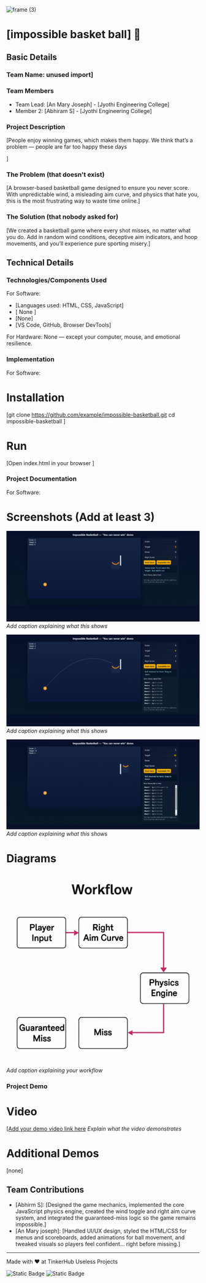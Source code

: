 <img width="3188" height="1202" alt="frame (3)" src="https://github.com/user-attachments/assets/517ad8e9-ad22-457d-9538-a9e62d137cd7" />


# [impossible basket ball] 🎯


## Basic Details
### Team Name: unused import]


### Team Members
- Team Lead: [An Mary Joseph] - [Jyothi Engineering College]
- Member 2: [Abhiram S] - [Jyothi Engineering College]

### Project Description
[People enjoy winning games, which makes them happy. We think that’s a problem — people are far too happy these days

]

### The Problem (that doesn't exist)
[A browser-based basketball game designed to ensure you never score. With unpredictable wind, a misleading aim curve, and physics that hate you, this is the most frustrating way to waste time online.]

### The Solution (that nobody asked for)
[We created a basketball game where every shot misses, no matter what you do. Add in random wind conditions, deceptive aim indicators, and hoop movements, and you’ll experience pure sporting misery.]

## Technical Details
### Technologies/Components Used
For Software:
- [Languages used: HTML, CSS, JavaScript]
- [ None ]
- [None]
- [VS Code, GitHub, Browser DevTools]

For Hardware:
None — except your computer, mouse, and emotional resilience.

### Implementation
For Software:
# Installation
[git clone https://github.com/example/impossible-basketball.git
cd impossible-basketball
]

# Run
[Open index.html in your browser
]

### Project Documentation
For Software:

# Screenshots (Add at least 3)
![Screenshot1](https://github.com/abhiramscs23-collab/ImpossibleBasketBall0.1/blob/main/Screenshot%202025-08-09%20031632.png)
*Add caption explaining what this shows*

![Screenshot2](https://github.com/abhiramscs23-collab/ImpossibleBasketBall0.1/blob/main/Screenshot%202025-08-09%20031728.png)
*Add caption explaining what this shows*

![Screenshot3](https://github.com/abhiramscs23-collab/ImpossibleBasketBall0.1/blob/main/Screenshot%202025-08-09%20031743.png)
*Add caption explaining what this shows*

# Diagrams
![Workflow](https://github.com/abhiramscs23-collab/ImpossibleBasketBall0.1/blob/main/ChatGPT%20Image%20Aug%209%2C%202025%2C%2003_39_54%20AM.png)
*Add caption explaining your workflow*


### Project Demo
# Video
[[Add your demo video link here](https://drive.google.com/file/d/1DpTCNpTqpjk-J65iE91_PR-JGqdbzK98/view?usp=drive_link)
*Explain what the video demonstrates*

# Additional Demos
[none]

## Team Contributions
- [Abhirm S]: [Designed the game mechanics, implemented the core JavaScript physics engine, created the wind toggle and right aim curve system, and integrated the guaranteed-miss logic so the game remains impossible.]
- [An Mary joseph]: [Handled UI/UX design, styled the HTML/CSS for menus and scoreboards, added animations for ball movement, and tweaked visuals so players feel confident… right before missing.]


---
Made with ❤️ at TinkerHub Useless Projects 

![Static Badge](https://img.shields.io/badge/TinkerHub-24?color=%23000000&link=https%3A%2F%2Fwww.tinkerhub.org%2F)
![Static Badge](https://img.shields.io/badge/UselessProjects--25-25?link=https%3A%2F%2Fwww.tinkerhub.org%2Fevents%2FQ2Q1TQKX6Q%2FUseless%2520Projects)



